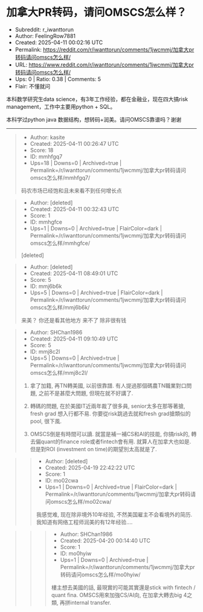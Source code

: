 # 加拿大PR转码，请问OMSCS怎么样？

- Subreddit: r_iwanttorun
- Author: FeelingRow7881
- Created: 2025-04-11 00:02:16 UTC
- Permalink: https://reddit.com/r/iwanttorun/comments/1jwcmmj/加拿大pr转码请问omscs怎么样/
- URL: https://www.reddit.com/r/iwanttorun/comments/1jwcmmj/加拿大pr转码请问omscs怎么样/
- Ups: 0 | Ratio: 0.38 | Comments: 5
- Flair: 不懂就问


本科数学研究生data science，有3年工作经验，都在金融业，现在四大搞risk
management，工作中主要用python + SQL。

本科学过python java 数据结构，想转码+润美。请问OMSCS靠谱吗？谢谢


---

> - Author: kasite
> - Created: 2025-04-11 00:26:47 UTC
> - Score: 18
> - ID: mmhfgq7
> - Ups=18 | Downs=0 | Archived=true | Permalink=/r/iwanttorun/comments/1jwcmmj/加拿大pr转码请问omscs怎么样/mmhfgq7/
>
> 码农市场已经饱和且未来看不到任何增长点

> - Author: [deleted]
> - Created: 2025-04-11 00:32:43 UTC
> - Score: 1
> - ID: mmhgfce
> - Ups=1 | Downs=0 | Archived=true | FlairColor=dark | Permalink=/r/iwanttorun/comments/1jwcmmj/加拿大pr转码请问omscs怎么样/mmhgfce/
>
> [deleted]

> - Author: [deleted]
> - Created: 2025-04-11 08:49:01 UTC
> - Score: 5
> - ID: mmj6b6k
> - Ups=5 | Downs=0 | Archived=true | FlairColor=dark | Permalink=/r/iwanttorun/comments/1jwcmmj/加拿大pr转码请问omscs怎么样/mmj6b6k/
>
> 来美？ 你还是看其他地方 来不了 除非很有钱

> - Author: SHChan1986
> - Created: 2025-04-11 09:10:49 UTC
> - Score: 5
> - ID: mmj8c2l
> - Ups=5 | Downs=0 | Archived=true | Permalink=/r/iwanttorun/comments/1jwcmmj/加拿大pr转码请问omscs怎么样/mmj8c2l/
>
> 1. 拿了加籍, 再TN轉美國, 以前很靠譜. 有人提過那個碼農TN職業對口問題, 之前不是甚麼大問題, 但現在就不好講了.
> 
> 2. 轉碼的問題, 在於美國IT近兩年裁了很多員, senior太多在那等著搶, fresh grad 想入行都不易. 你要從risk跳過去就和fresh grad搶類似的pool, 很下風.
> 
> 3. OMSCS倒是有時間可以讀. 就當是補一補CS和AI的技能, 你搞risk的, 轉去偏quant的finance role或者fintech會有用. 就算人在加拿大也如是. 但是對ROI (investment on time)的期望別太高就是了.

>> - Author: [deleted]
>> - Created: 2025-04-19 22:42:22 UTC
>> - Score: 1
>> - ID: mo02cwa
>> - Ups=1 | Downs=0 | Archived=true | FlairColor=dark | Permalink=/r/iwanttorun/comments/1jwcmmj/加拿大pr转码请问omscs怎么样/mo02cwa/
>>
>> 我感觉难, 现在除非境外10年经验, 不然美国雇主不会看境外的简历. 我知道有网络工程师润美的有12年经验....

>>> - Author: SHChan1986
>>> - Created: 2025-04-20 00:14:40 UTC
>>> - Score: 1
>>> - ID: mo0hyiw
>>> - Ups=1 | Downs=0 | Archived=true | Permalink=/r/iwanttorun/comments/1jwcmmj/加拿大pr转码请问omscs怎么样/mo0hyiw/
>>>
>>> 樓主想去美國的話, 最現實的可能其實還是stick with fintech / quant fina. OMSCS用來加強CS/AI向, 在加拿大轉去big 4之類, 再拼internal transfer.
